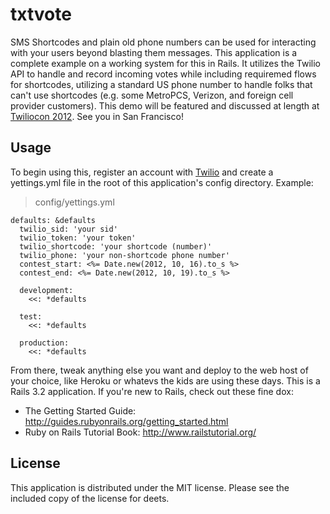 txtvote
=======
SMS Shortcodes and plain old phone numbers can be used for interacting with your users beyond blasting them messages. This application is a complete example on a working system for this in Rails. It utilizes the Twilio API to handle and record incoming votes while including requiremed flows for shortcodes, utilizing a standard US phone number to handle folks that can't use shortcodes (e.g. some MetroPCS, Verizon, and foreign cell provider customers). This demo will be featured and discussed at length at [Twiliocon 2012](http://www.twilio.com/conference). See you in San Francisco!

Usage
-----
To begin using this, register an account with [Twilio](https://www.twilio.com) and create a yettings.yml file in the root of this application's config directory. Example:

> config/yettings.yml

    defaults: &defaults
      twilio_sid: 'your sid'
      twilio_token: 'your token'
      twilio_shortcode: 'your shortcode (number)' 
      twilio_phone: 'your non-shortcode phone number'
      contest_start: <%= Date.new(2012, 10, 16).to_s %>
      contest_end: <%= Date.new(2012, 10, 19).to_s %>
      
      development:
        <<: *defaults

      test:
        <<: *defaults

      production:
        <<: *defaults

From there, tweak anything else you want and deploy to the web host of your choice, like Heroku or whatevs the kids are using these days. This is a Rails 3.2 application. If you're new to Rails, check out these fine dox:

  * The Getting Started Guide: http://guides.rubyonrails.org/getting_started.html
  * Ruby on Rails Tutorial Book: http://www.railstutorial.org/

License
-------
This application is distributed under the MIT license. Please see the included copy of the license for deets.